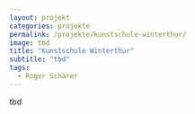 ```yaml
---
layout: projekt
categories: projekte
permalink: /projekte/kunstschule-winterthur/
image: tbd
title: "Kunstschule Winterthur"
subtitle: "tbd"
tags:
  - Roger Schärer
---
```

 tbd
